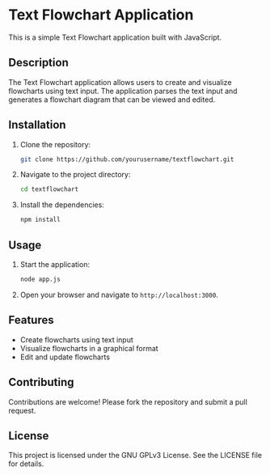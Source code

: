 # Text Flowchart Application

This is a simple Text Flowchart application built with JavaScript.

## Description

The Text Flowchart application allows users to create and visualize flowcharts using text input. The application parses the text input and generates a flowchart diagram that can be viewed and edited.

## Installation

1. Clone the repository:
    ```bash
    git clone https://github.com/yourusername/textflowchart.git
    ```
2. Navigate to the project directory:
    ```bash
    cd textflowchart
    ```
3. Install the dependencies:
    ```bash
    npm install
    ```

## Usage

1. Start the application:
    ```bash
    node app.js
    ```
2. Open your browser and navigate to `http://localhost:3000`.

## Features

- Create flowcharts using text input
- Visualize flowcharts in a graphical format
- Edit and update flowcharts

## Contributing

Contributions are welcome! Please fork the repository and submit a pull request.

## License

This project is licensed under the GNU GPLv3 License. See the LICENSE file for details.
